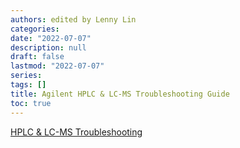 ```yaml
---
authors: edited by Lenny Lin
categories:
date: "2022-07-07"
description: null
draft: false
lastmod: "2022-07-07"
series:
tags: []
title: Agilent HPLC & LC-MS Troubleshooting Guide
toc: true
---
```






<!--more-->

[HPLC & LC-MS Troubleshooting](https://www.agilent.com/en/products/liquid-chromatography/lctshooting)